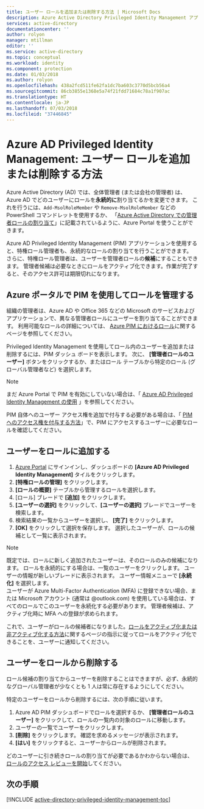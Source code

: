 ```yaml
---
title: ユーザー ロールを追加または削除する方法 | Microsoft Docs
description: Azure Active Directory Privileged Identity Management アプリケーションで特権 ID にロールを追加する方法について説明します。
services: active-directory
documentationcenter: ''
author: rolyon
manager: mtillman
editor: ''
ms.service: active-directory
ms.topic: conceptual
ms.workload: identity
ms.component: protection
ms.date: 01/03/2018
ms.author: rolyon
ms.openlocfilehash: 438a2fcd511fe62fa1dc7ba603c3770d5bcb56a4
ms.sourcegitcommit: 86cb3855e1368e5a74f21fdd71684c78a1f907ac
ms.translationtype: HT
ms.contentlocale: ja-JP
ms.lasthandoff: 07/03/2018
ms.locfileid: "37446845"
---
```

# <a name="azure-ad-privileged-identity-management-how-to-add-or-remove-a-user-role"></a>Azure AD Privileged Identity Management: ユーザー ロールを追加または削除する方法
Azure Active Directory (AD) では、全体管理者 (または会社の管理者) は、Azure AD でどのユーザーにロールを**永続的に**割り当てるかを変更できます。 これを行うには、`Add-MsolRoleMember` や `Remove-MsolRoleMember` などの PowerShell コマンドレットを使用するか、 「[Azure Active Directory での管理者ロールの割り当て](active-directory-assign-admin-roles.md)」に記載されているように、Azure Portal を使うことができます。

Azure AD Privileged Identity Management (PIM) アプリケーションを使用すると、特権ロール管理者も、永続的なロールの割り当てを行うことができます。 さらに、特権ロール管理者は、ユーザーを管理者ロールの**候補**にすることもできます。 管理者候補は必要なときにロールをアクティブ化できます。作業が完了すると、そのアクセス許可は期限切れになります。

## <a name="manage-roles-with-pim-in-the-azure-portal"></a>Azure ポータルで PIM を使用してロールを管理する
組織の管理者は、Azure AD や Office 365 などの Microsoft のサービスおよびアプリケーションで、異なる管理者ロールにユーザーを割り当てることができます。  利用可能なロールの詳細については、 [Azure PIM におけるロール](active-directory-privileged-identity-management-roles.md)に関するページを参照してください。

Privileged Identity Management を使用してロール内のユーザーを追加または削除するには、PIM ダッシュ ボードを表示します。 次に、 **[管理者ロールのユーザー]** ボタンをクリックするか、またはロール テーブルから特定のロール (グローバル管理者など) を選択します。

> [!NOTE]
> まだ Azure Portal で PIM を有効にしていない場合は、「 [Azure AD Privileged Identity Management の使用](active-directory-privileged-identity-management-getting-started.md) 」を参照してください。

PIM 自体へのユーザー アクセス権を追加で付与する必要がある場合は、「 [PIM へのアクセス権を付与する方法](active-directory-privileged-identity-management-how-to-give-access-to-pim.md)」で、PIM にアクセスするユーザーに必要なロールを確認してください。

## <a name="add-a-user-to-a-role"></a>ユーザーをロールに追加する
1. [Azure Portal](https://portal.azure.com/) にサインインし、ダッシュボードの **[Azure AD Privileged Identity Management]** タイルをクリックします。
2. **[特権ロールの管理]** をクリックします。
3. **[ロールの概要]** テーブルから管理するロールを選択します。
4. [ロール] ブレードで **[追加]** をクリックします。
5. **[ユーザーの選択]** をクリックして、**[ユーザーの選択]** ブレードでユーザーを検索します。  
6. 検索結果の一覧からユーザーを選択し、 **[完了]** をクリックします。
7. **[OK]** をクリックして選択を保存します。 選択したユーザーが、ロールの候補として一覧に表示されます。

> [!NOTE]
> 既定では、ロールに新しく追加されたユーザーは、そのロールのみの候補になります。 ロールを永続的にする場合は、一覧のユーザーをクリックします。 ユーザーの情報が新しいブレードに表示されます。 ユーザー情報メニューで **[永続化]** を選択します。  
> ユーザーが Azure Multi-Factor Authentication (MFA) に登録できない場合、または Microsoft アカウント (通常は @outlook.com) を使用している場合は、すべてのロールでこのユーザーを永続化する必要があります。 管理者候補は、アクティブ化時に MFA への登録が求められます。

これで、ユーザーがロールの候補者になりました。[ロールをアクティブ化または非アクティブ化する方法](active-directory-privileged-identity-management-how-to-activate-role.md)に関するページの指示に従ってロールをアクティブ化できることを、ユーザーに通知してください。

## <a name="remove-a-user-from-a-role"></a>ユーザーをロールから削除する
ロール候補の割り当てからユーザーを削除することはできますが、必ず、永続的なグローバル管理者が少なくとも 1 人は常に存在するようにしてください。

特定のユーザーをロールから削除するには、次の手順に従います。

1. Azure AD PIM ダッシュボードでロールを選択するか、 **[管理者ロールのユーザー]** をクリックして、ロールの一覧内の対象のロールに移動します。
2. ユーザーの一覧でユーザーをクリックします。
3. **[削除]** をクリックします。 確認を求めるメッセージが表示されます。
4. **[はい]** をクリックすると、ユーザーからロールが削除されます。

どのユーザーに引き続きロールの割り当てが必要であるかわからない場合は、 [ロールのアクセス レビューを開始](active-directory-privileged-identity-management-how-to-start-security-review.md)してください。

## <a name="next-steps"></a>次の手順
[!INCLUDE [active-directory-privileged-identity-management-toc](../../includes/active-directory-privileged-identity-management-toc.md)]

